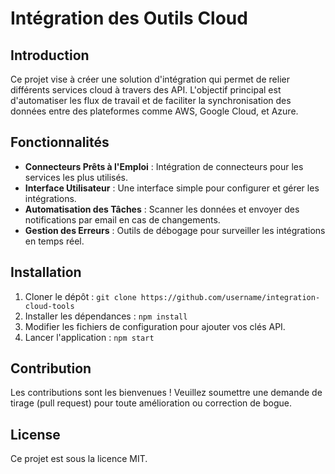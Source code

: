 # Intégration des Outils Cloud

## Introduction
Ce projet vise à créer une solution d'intégration qui permet de relier différents services cloud à travers des API. L'objectif principal est d'automatiser les flux de travail et de faciliter la synchronisation des données entre des plateformes comme AWS, Google Cloud, et Azure.

## Fonctionnalités
- **Connecteurs Prêts à l'Emploi** : Intégration de connecteurs pour les services les plus utilisés.
- **Interface Utilisateur** : Une interface simple pour configurer et gérer les intégrations.
- **Automatisation des Tâches** : Scanner les données et envoyer des notifications par email en cas de changements.
- **Gestion des Erreurs** : Outils de débogage pour surveiller les intégrations en temps réel.

## Installation
1. Cloner le dépôt : `git clone https://github.com/username/integration-cloud-tools`
2. Installer les dépendances : `npm install`
3. Modifier les fichiers de configuration pour ajouter vos clés API.
4. Lancer l'application : `npm start`

## Contribution
Les contributions sont les bienvenues ! Veuillez soumettre une demande de tirage (pull request) pour toute amélioration ou correction de bogue.

## License
Ce projet est sous la licence MIT.
